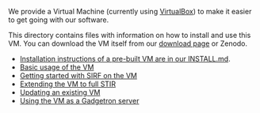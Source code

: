 We provide a Virtual Machine (currently using [VirtualBox](https://www.virtualbox.org)) to make it easier to get going with our software.

This directory contains files with information on how to install and use this VM. You can download the VM itself from our [download page](http://www.ccpsynerbi.ac.uk/downloads) or Zenodo.

* [Installation instructions of a pre-built VM are in our INSTALL.md](../INSTALL.md).
* [Basic usage of the VM](Basic-usage.md)
* [Getting started with SIRF on the VM](Getting-started-with-SIRF.md)
* [Extending the VM to full STIR](Extending-the-VM-to-full-STIR.md)
* [Updating an existing VM](Basic-usage.md#updating-your-vm)
* [Using the VM as a Gadgetron server](Using-VM-as-a-Gadgetron-server.md)


